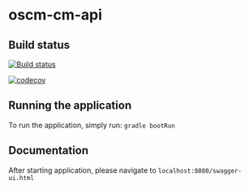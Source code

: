 # oscm-cm-api

## Build status

[![Build status](https://travis-ci.org/servicecatalog/oscm-cm-api.svg?branch=master)](https://travis-ci.org/servicecatalog/oscm-cm-api)

[![codecov](https://codecov.io/gh/servicecatalog/oscm-cm-api/branch/master/graph/badge.svg)](https://codecov.io/gh/servicecatalog/oscm-cm-api)

## Running the application

To run the application, simply run: `gradle bootRun`

## Documentation

After starting application, please navigate to `localhost:8080/swagger-ui.html`